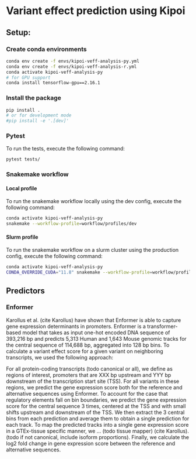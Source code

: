 # Variant effect prediction using Kipoi

## Setup:

### Create conda environments
```bash
conda env create -f envs/kipoi-veff-analysis-py.yml
conda env create -f envs/kipoi-veff-analysis-r.yml
conda activate kipoi-veff-analysis-py
# for GPU support
conda install tensorflow-gpu==2.16.1
```

### Install the package
```bash
pip install .
# or for development mode
#pip install -e '.[dev]'
```

### Pytest
To run the tests, execute the following command:

```bash
pytest tests/
````

### Snakemake workflow

#### Local profile

To run the snakemake workflow locally using the dev config, execute the following command:

```bash
conda activate kipoi-veff-analysis-py
snakemake --workflow-profile=workflow/profiles/dev
```

#### Slurm profile

To run the snakemake workflow on a slurm cluster using the production config, execute the following command:

```bash
conda activate kipoi-veff-analysis-py
CONDA_OVERRIDE_CUDA="11.8" snakemake --workflow-profile=workflow/profiles/prod
```

## Predictors

### Enformer

Karollus et al. (cite Karollus) have shown that Enformer is able to capture gene expression determinants in promoters.
Enformer is a transformer-based model that takes as input one-hot encoded DNA sequence of 393,216 bp and predicts 5,313
Human and 1,643 Mouse genomic tracks for the central sequence of 114,688 bp, aggregated into 128 bp bins. To calculate
a variant effect score for a given variant on neighboring transcripts, we used the following approach:

For all protein-coding transcripts (todo canonical or all), we define as regions of interest, promoters that are XXX bp
upstream and YYY bp downstream of the transcription start site (TSS). For all variants in these regions, we predict the
gene expression score both for the reference and alternative sequences using Enformer. To account for the case that
regulatory elements fall on bin boundaries, we predict the gene expression score for the central sequence 3 times,
centered at the TSS and with small shifts upstream and downstream of the TSS. We then extract the 3 central bins from
each prediction and average them to obtain a single prediction for each track. To map the predicted tracks into a single
gene expression score in a GTEx-tissue specific manner, we ... (todo tissue mapper) (cite Karollus). (todo if not
canonical, include isoform proportions). Finally, we calculate the log2 fold change in gene expression score between the
reference and alternative sequences.